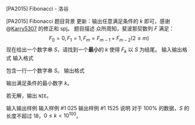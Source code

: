 



[PA2015] Fibonacci - 洛谷














[PA2015] Fibonacci
题目背景
更新：输出任意满足条件的 $k$ 即可，感谢 @[Karry5307](https://www.luogu.com.cn/user/60990) 的修正和 spj。
题目描述
众所周知，斐波那契数列 $F$ 满足：
$$F_0=0,F_1=1,F_m=F_{m-1}+F_{m-2}(2\le m)$$
现在给出一个数字串 $S$，请找到一个**最小**的 $k$ 使得 $F_k$ 以 $S$ 为结尾。
输入输出格式
输入格式

包含一行一个数字串 $S$。
输出格式

输出满足条件的最小数字 $k$。

若无解，输出 `NIE`。


输入输出样例
输入样例 #1
025
输出样例 #1
1525
说明
对于 $100\%$ 的数据，$S$ 的长度不超过 $18$，$0\le k<10^{100}$。






